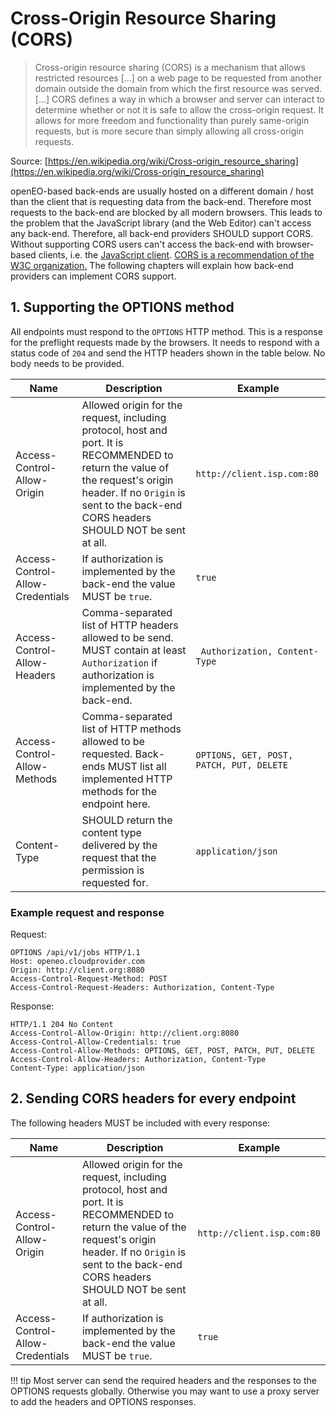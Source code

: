 # Cross-Origin Resource Sharing (CORS)

> Cross-origin resource sharing (CORS) is a mechanism that allows restricted resources [...] on a web page to be requested from another domain outside the domain from which the first resource was served. [...]
> CORS defines a way in which a browser and server can interact to determine whether or not it is safe to allow the cross-origin request. It allows for more freedom and functionality than purely same-origin requests, but is more secure than simply allowing all cross-origin requests.

Source: [https://en.wikipedia.org/wiki/Cross-origin_resource_sharing](https://en.wikipedia.org/wiki/Cross-origin_resource_sharing)

openEO-based back-ends are usually hosted on a different domain / host than the client that is requesting data from the back-end. Therefore most requests to the back-end are blocked by all modern browsers. This leads to the problem that the JavaScript library (and the Web Editor) can't access any back-end. Therefore, all back-end providers SHOULD support CORS. Without supporting CORS users can't access the back-end with browser-based clients, i.e. the [JavaScript client](https://github.com/Open-EO/openeo-js-client). [CORS is a recommendation of the W3C organization.](https://www.w3.org/TR/cors/) The following chapters will explain how back-end providers can implement CORS support.

## 1. Supporting the OPTIONS method

All endpoints must respond to the `OPTIONS` HTTP method. This is a response for the preflight requests made by the browsers. It needs to respond with a status code of `204` and send the HTTP headers shown in the table below. No body needs to be provided.

| Name                             | Description                                                  | Example                                  |
| -------------------------------- | ------------------------------------------------------------ | ---------------------------------------- |
| Access-Control-Allow-Origin      | Allowed origin for the request, including protocol, host and port. It is RECOMMENDED to return the value of the request's origin header. If no `Origin` is sent to the back-end CORS headers SHOULD NOT be sent at all. | `http://client.isp.com:80`               |
| Access-Control-Allow-Credentials | If authorization is implemented by the back-end the value MUST be `true`. | `true`                                   |
| Access-Control-Allow-Headers     | Comma-separated list of HTTP headers allowed to be send. MUST contain at least `Authorization` if authorization is implemented by the back-end. | ` Authorization, Content-Type`           |
| Access-Control-Allow-Methods     | Comma-separated list of HTTP methods allowed to be requested. Back-ends MUST list all implemented HTTP methods for the endpoint here. | `OPTIONS, GET, POST, PATCH, PUT, DELETE` |
| Content-Type                     | SHOULD return the content type delivered by the request that the permission is requested for. | `application/json`                       |

### Example request and response

Request:

``` http
OPTIONS /api/v1/jobs HTTP/1.1
Host: openeo.cloudprovider.com
Origin: http://client.org:8080
Access-Control-Request-Method: POST 
Access-Control-Request-Headers: Authorization, Content-Type
```

Response:

``` http
HTTP/1.1 204 No Content
Access-Control-Allow-Origin: http://client.org:8080
Access-Control-Allow-Credentials: true
Access-Control-Allow-Methods: OPTIONS, GET, POST, PATCH, PUT, DELETE
Access-Control-Allow-Headers: Authorization, Content-Type
Content-Type: application/json
```

## 2. Sending CORS headers for every endpoint

The following headers MUST be included with every response:

| Name                             | Description                                                  | Example                    |
| -------------------------------- | ------------------------------------------------------------ | -------------------------- |
| Access-Control-Allow-Origin      | Allowed origin for the request, including protocol, host and port. It is RECOMMENDED to return the value of the request's origin header. If no `Origin` is sent to the back-end CORS headers SHOULD NOT be sent at all. | `http://client.isp.com:80` |
| Access-Control-Allow-Credentials | If authorization is implemented by the back-end the value MUST be `true`. | `true`                     |

!!! tip
    Most server can send the required headers and the responses to the OPTIONS requests globally.
	Otherwise you may want to use a proxy server to add the headers and OPTIONS responses.